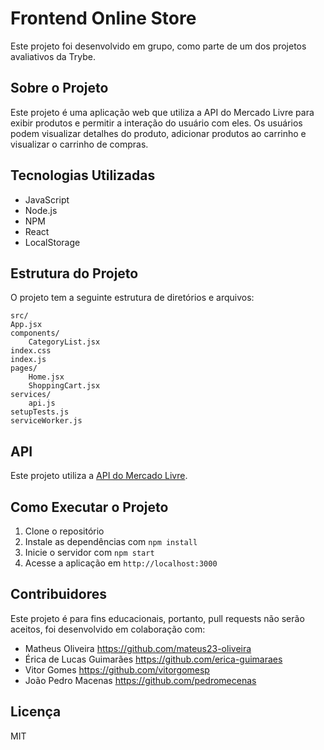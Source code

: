 # Frontend Online Store

Este projeto foi desenvolvido em grupo, como parte de um dos projetos avaliativos da Trybe.

## Sobre o Projeto

Este projeto é uma aplicação web que utiliza a API do Mercado Livre para exibir produtos e permitir a interação do usuário com eles. Os usuários podem visualizar detalhes do produto, adicionar produtos ao carrinho e visualizar o carrinho de compras.

## Tecnologias Utilizadas

- JavaScript
- Node.js
- NPM
- React
- LocalStorage

## Estrutura do Projeto

O projeto tem a seguinte estrutura de diretórios e arquivos:

    src/
    App.jsx
    components/
        CategoryList.jsx
    index.css
    index.js
    pages/
        Home.jsx
        ShoppingCart.jsx
    services/
        api.js
    setupTests.js
    serviceWorker.js

## API

Este projeto utiliza a [API do Mercado Livre](https://developers.mercadolivre.com.br/pt_br/api-docs-pt-br).

## Como Executar o Projeto

1. Clone o repositório
2. Instale as dependências com `npm install`
3. Inicie o servidor com `npm start`
4. Acesse a aplicação em `http://localhost:3000`

## Contribuidores

Este projeto é para fins educacionais, portanto, pull requests não serão aceitos, foi desenvolvido em colaboração com:

- Matheus Oliveira <https://github.com/mateus23-oliveira>
- Érica de Lucas Guimarães <https://github.com/erica-guimaraes>
- Vitor Gomes <https://github.com/vitorgomesp>
- João Pedro Macenas <https://github.com/pedromecenas>

## Licença

MIT